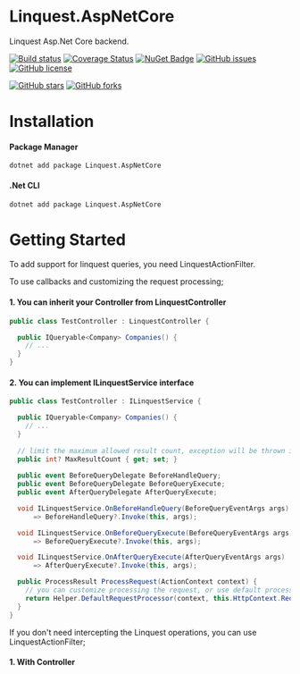 # Linquest.AspNetCore
Linquest Asp.Net Core backend.

[![Build status](https://ci.appveyor.com/api/projects/status/dmtv1h7yfqip7ynd?svg=true)](https://ci.appveyor.com/project/umutozel/linquest-aspnetcore)
[![Coverage Status](https://coveralls.io/repos/github/jin-qu/Linquest.AspNetCore/badge.svg?branch=master)](https://coveralls.io/github/jin-qu/Linquest.AspNetCore?branch=master)
[![NuGet Badge](https://buildstats.info/nuget/Linquest.AspNetCore)](https://www.nuget.org/packages/Linquest.AspNetCore/)
[![GitHub issues](https://img.shields.io/github/issues/jin-qu/Linquest.AspNetCore.svg)](https://github.com/jin-qu/Linquest.AspNetCore/issues)
[![GitHub license](https://img.shields.io/badge/license-MIT-blue.svg)](https://raw.githubusercontent.com/jin-qu/Linquest.AspNetCore/master/LICENSE)

[![GitHub stars](https://img.shields.io/github/stars/jin-qu/Linquest.AspNetCore.svg?style=social&label=Star)](https://github.com/jin-qu/Linquest.AspNetCore)
[![GitHub forks](https://img.shields.io/github/forks/jin-qu/Linquest.AspNetCore.svg?style=social&label=Fork)](https://github.com/jin-qu/Linquest.AspNetCore)

# Installation

#### Package Manager
```
dotnet add package Linquest.AspNetCore
```
#### .Net CLI
```
dotnet add package Linquest.AspNetCore
```

# Getting Started

To add support for linquest queries, you need LinquestActionFilter.

To use callbacks and customizing the request processing;
#### 1. You can inherit your Controller from LinquestController
```csharp
public class TestController : LinquestController {

  public IQueryable<Company> Companies() {
    // ...
  }
}
```
#### 2. You can implement ILinquestService interface
```csharp
public class TestController : ILinquestService {

  public IQueryable<Company> Companies() {
    // ...
  }
  
  // limit the maximum allowed result count, exception will be thrown if given value is exceeded
  public int? MaxResultCount { get; set; }
  
  public event BeforeQueryDelegate BeforeHandleQuery;
  public event BeforeQueryDelegate BeforeQueryExecute;
  public event AfterQueryDelegate AfterQueryExecute;

  void ILinquestService.OnBeforeHandleQuery(BeforeQueryEventArgs args) 
      => BeforeHandleQuery?.Invoke(this, args);

  void ILinquestService.OnBeforeQueryExecute(BeforeQueryEventArgs args) 
      => BeforeQueryExecute?.Invoke(this, args);

  void ILinquestService.OnAfterQueryExecute(AfterQueryEventArgs args) 
      => AfterQueryExecute?.Invoke(this, args);

  public ProcessResult ProcessRequest(ActionContext context) {
    // you can customize processing the request, or use default processor
    return Helper.DefaultRequestProcessor(context, this.HttpContext.RequestServices);
  }
}
```

If you don't need intercepting the Linquest operations, you can use LinquestActionFilter;
#### 1. With Controller

